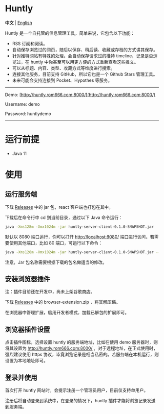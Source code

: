 # Huntly

**中文** | [English](./README.md)

Huntly 是一个自托管的信息管理工具，简单来说，它包含以下功能：

- RSS 订阅和阅读。
- 自动保存浏览过的网页，随后以保存、稍后读、收藏或存档的方式讲其保存。
- 针对推特网站有特殊的处理，会自动保存请求过的推特 timeline，记录是否浏览过，在 huntly 中你甚至可以用更方便的方式重新查看这些推文。
- 可以从标题、内容、类型、收藏方式等维度进行搜索。
- 连接其他服务，目前支持 GitHub，所以它也是一个 Github Stars 管理工具。
- 未来可能会支持连接到 Pocket、Hypothes 等服务。

---

Demo: [http://huntly.rom666.com:8000/](http://huntly.rom666.com:8000/)

Username: demo

Password: huntlydemo

---

# 运行前提

- Java 11

# 使用

## 运行服务端

下载 [Releases](https://github.com/lcomplete/huntly/releases) 中的 jar 包，react 客户端也打包在其中。

下载后在命令行中 cd 到当前目录，通过以下 Java 命令运行：

```sh
java -Xms128m -Xmx1024m -jar huntly-server-client-0.1.0-SNAPSHOT.jar
```

默认以 8080 端口运行，你可以打开 [http://localhost:8080/](http://localhost:8080/) 端口进行访问，若需要使用其他端口，比如 80 端口，可运行以下命令：


```sh
java -Xms128m -Xmx1024m -jar huntly-server-client-0.1.0-SNAPSHOT.jar --server.port=80
```

注意，Jar 包名称需要根据下载的包名做适当的修改。

## 安装浏览器插件

注：插件目前还在开发中，尚未上架谷歌商店。

下载 [Releases](https://github.com/lcomplete/huntly/releases) 中的 browser-extension.zip ，将其解压缩。

在浏览器中管理扩展，启用开发者模式，加载已解包的扩展即可。

## 浏览器插件设置

点击插件图标，选择设置 huntly 的服务端地址，比如在使用 demo 服务器时，则将其设置为 http://huntly.rom666.com:8000/ ，对于远程地址，在正式使用时，强烈建议使用 https 协议，毕竟浏览记录是相当私密的。若服务端在本机运行，则设置为本地地址即可。

## 登录并使用

首次打开 huntly 网站时，会提示注册一个管理员用户，目前仅支持单用户。

注册后将自动登录到系统中，在登录的情况下，huntly 插件才能将浏览记录发送到服务端。